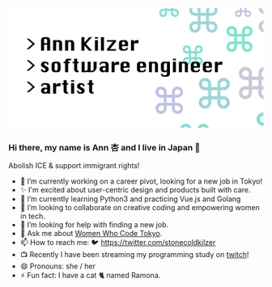 ![Header](https://github.com/ann-kilzer/ann-kilzer/blob/master/images/Header.png)

### Hi there, my name is Ann 杏  and I live in Japan 👋

Abolish ICE & support immigrant rights!

- 🔭 I’m currently working on a career pivot, looking for a new job in Tokyo!
- ✨ I'm excited about user-centric design and products built with care.
- 🌱 I’m currently learning Python3 and practicing Vue.js and Golang
- 👯 I’m looking to collaborate on creative coding and empowering women in tech.
- 🤔 I’m looking for help with finding a new job.
- 💬 Ask me about [Women Who Code Tokyo](https://www.womenwhocode.com/tokyo).
- 📫 How to reach me: 🐦 https://twitter.com/stonecoldkilzer
- 📺 Recently I have been streaming my programming study on [twitch](https://www.twitch.tv/catbacon)!
- 😄 Pronouns: she / her
- ⚡ Fun fact: I have a cat 🐈 named Ramona.

